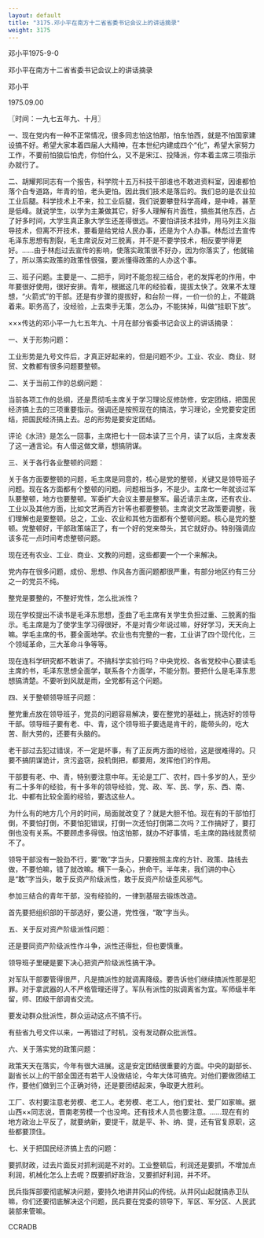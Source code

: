 ```yaml
---
layout: default
title: "3175.邓小平在南方十二省省委书记会议上的讲话摘录"
weight: 3175
---
```


邓小平1975-9-0

邓小平在南方十二省省委书记会议上的讲话摘录

邓小平

1975.09.00

〖时间：一九七五年九、十月〗

一、现在党内有一种不正常情况，很多同志怕这怕那，怕东怕西，就是不怕国家建设搞不好。希望大家本着四届人大精神，在本世纪内建成四个“化”，希望大家努力工作，不要前怕狼后怕虎，你怕什么，又不是宋江、投降派，你本着主席三项指示办就行了。

二、胡耀邦同志有一个报告，科学院十五万科技干部谁也不敢进资料室，因谁都怕落个白专道路，年青的怕，老头更怕。因此我们技术是落后的。我们总的是农业拉工业后腿。科学技术上不来，拉工业后腿，我们说要攀登科学高峰，是中峰，甚至是低峰。就说学生，以学为主兼做其它，好多人理解有片面性，搞些其他东西，占了好多时间，大学生真正象大学生还差得很远。不要怕讲技术挂帅，用马列主义指导技术，但离不开技术，要看是给党给人民办事，还是为个人办事。林彪过去宣传毛泽东思想有割裂，毛主席说反对三脱离，并不是不要学技术，相反要学得更好。……由于林彪过去宣传的影响，使落实政策很不好办，因为你落实了，他就输了，所以落实政策的政策性很强，要派懂得政策的人办这个事。

三、班子问题。主要是一、二把手，同时不能忽视三结合，老的发挥老的作用，中年要很好使用，很好安排。青年，根据这几年的经验看，提拔太快了。效果不太理想，“火箭式”的干部。还是有步骤的提拔好，和台阶一样，一价一价的上，不能跳着来。职务高了，没经验，上去束手无策，怎么办，不能抹掉，叫做“挂职下放”。

×××传达的邓小平一九七五年九、十月在部分省委书记会议上的讲话摘录：

一、关于形势问题：

工业形势是九号文件后，才真正好起来的，但是问题不少。工业、农业、商业、财贸、文教都有很多问题要整顿。

二、关于当前工作的总纲问题：

当前各项工作的总纲，还是贯彻毛主席关于学习理论反修防修，安定团结，把国民经济搞上去的三项重要指示。强调还是按照现在的搞法，学习理论，全党要安定团结，把国民经济搞上去。总的形势是要安定团结。

评论《水浒》是怎么一回事，主席把七十一回本读了三个月，读了以后，主席发表了这一通言论。有人借这做文章，想搞阴谋。

三、关于各行各业整顿的问题：

关于各方面要整顿的问题，毛主席是同意的，核心是党的整顿，关键又是领导班子问题。现在各方面都有个整顿的问题。问题相当多，不是少。主席七一年就谈过军队要整顿，地方也要整顿。军委扩大会议主要是整军。最近请示主席，还有农业、工业以及其他方面，比如文艺两百方针等也都要整顿。主席说文艺政策要调整，我们理解也是要整顿。总之，工业、农业和其他方面都有个整顿问题。核心是党的整顿。党整顿好，干部政策端正了，有一个好的党来带头，其它就好办。特别强调应该多花一点时间考虑整顿问题。

现在还有农业、工业、商业、文教的问题，这些都要一个一个来解决。

党内存在很多问题，成份、思想、作风各方面问题都很严重，有部分地区约有三分之一的党员不纯。

整党是要整的，不整好党性，怎么批派性？

现在学校提出不读书是毛泽东思想，歪曲了毛主席有关学生负担过重、三脱离的指示。毛主席是为了使学生学习得很好，不是对青少年说过嘛，好好学习，天天向上嘛。学毛主席的书，要全面地学。农业也有完整的一套，工业讲了四个现代化，三个领域革命，三大革命斗争等等。

现在连科学研究都不敢讲了。不搞科学实验行吗？中央党校、各省党校中心要读毛主席的书，毛泽东思想全面学，联系各个方面学，不能分割。要把什么是毛泽东思想搞清楚。不要听到风就是雨，全党都有这个问题。

四、关于整顿领导班子问题：

整党重点放在领导班子，党员的问题容易解决，要在整党的基础上，挑选好的领导干部。领导班子要有老、中、青，这个领导班子要选是肯干的，能带头的，吃大苦、耐大劳的，还要有头脑的。

老干部过去犯过错误，不一定是坏事，有了正反两方面的经验，这是很难得的。只要不搞阴谋诡计，贪污盗窃，投机倒把，都要用，发挥他们的作用。

干部要有老、中、青，特别要注意中年。无论是工厂、农村，四十多岁的人，至少有二十多年的经验，有十多年的领导经验，党、政、军、民、学，东、西、南、北、中都有比较全面的经验，要选这些人。

为什么有的地方几个月的时间，局面就改变了？就是大胆不怕。现在有的干部怕打倒，不要怕打倒，不要怕犯错误，打倒一次还怕打倒第二次吗？工作搞好了，要打倒也没有关系。不要顾虑多得很。怕这怕那，就办不好事情，毛主席的路线就贯彻不了。

领导干部没有一股劲不行，要“敢”字当头，只要按照主席的方针、政策、路线去做，不要怕嘛，错了就改嘛。横下一条心，拚命干。半年来，我们讲的中心是“敢”字当头，敢于反资产阶级派性，敢于反资产阶级歪风邪气。

参加三结合的青年干部，没有经验的，一律到基层去锻炼改造。

首先要把组织部的干部选好，要公道，党性强，“敢”字当头。

五、关于反对资产阶级派性问题：

还是要同资产阶级派性作斗争，派性还得批，但也要慎重。

领导班子里硬是要下决心把资产阶级派性搞干净。

对军队干部要管得很严，凡是搞派性的就调离降级。要告诉他们继续搞派性那是犯罪。对于拿武器的人不严格管理还得了。军队有派性的拟调离省为宜。军师级半年留，师、团级干部调省交流。

要发动群众批派性，群众运动这点不搞不行。

有些省九号文件以来，一再错过了时机，没有发动群众批派性。

六、关于落实党的政策问题：

政策天天在落实，今年有很大进展。这是安定团结很重要的方面。中央的副部长、副省长以上的干部全国还有若干人没做结论，今年大体可搞完。对他们要做团结工作，要他们做到三个正确对待，还是要团结起来，争取更大胜利。

工厂、农村要注意老劳模、老工人。老劳模、老工人，他们爱社、爱厂如家嘛。据山西××同志说，晋南老劳模一个也没垮。还有技术人员也要注意。……现在有的地方政治上平反了，就要纳新，要提干，就是平、补、纳、提，还有官复原职，这些都要顶住。

七、关于把国民经济搞上去的问题：

要抓财政，过去片面反对抓利润是不对的。工业整顿后，利润还是要抓，不增加点利润，机械化怎么上去呢？既要抓好政治，又要抓好利润，并不坏。

民兵指挥部要彻底解决问题，要持久地讲井冈山的传统。从井冈山起就搞赤卫队嘛，你们还要彻底解决这个问题，民兵要在党委的领导下，军区、军分区、人民武装部来管嘛。

CCRADB

